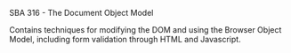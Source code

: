 SBA 316 - The Document Object Model

Contains techniques for modifying the DOM and using the Browser Object Model, including form validation through HTML and Javascript.
